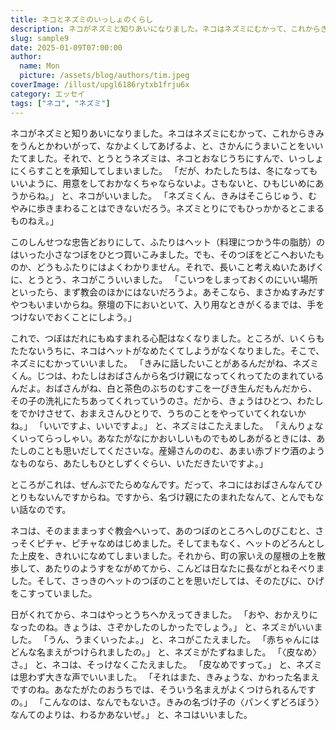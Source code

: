 ```yaml
---
title: ネコとネズミのいっしょのくらし
description: ネコがネズミと知りあいになりました。ネコはネズミにむかって、これからきみをうんとかわいがって、なかよくしてあげるよ、と、さかんにうまいことをいいたてました。
slug: sample9
date: 2025-01-09T07:00:00
author:
  name: Mon
  picture: /assets/blog/authors/tim.jpeg
coverImage: /illust/upgl6186rytxb1frju6x
category: エッセイ
tags: ["ネコ", "ネズミ"]
---
```


ネコがネズミと知りあいになりました。ネコはネズミにむかって、これからきみをうんとかわいがって、なかよくしてあげるよ、と、さかんにうまいことをいいたてました。それで、とうとうネズミは、ネコとおなじうちにすんで、いっしょにくらすことを承知してしまいました。
「だが、わたしたちは、冬になってもいいように、用意をしておかなくちゃならないよ。さもないと、ひもじいめにあうからね。」
と、ネコがいいました。
「ネズミくん、きみはそこらじゅう、むやみに歩きまわることはできないだろう。ネズミとりにでもひっかかるとこまるものねえ。」

このしんせつな忠告どおりにして、ふたりはヘット（料理につかう牛の脂肪）のはいった小さなつぼをひとつ買いこみました。でも、そのつぼをどこへおいたものか、どうもふたりにはよくわかりません。それで、長いこと考えぬいたあげくに、とうとう、ネコがこういいました。
「こいつをしまっておくのにいい場所といったら、まず教会のほかにはないだろうよ。あそこなら、まさかぬすみだすやつもいまいからね。祭壇の下においといて、入り用なときがくるまでは、手をつけないでおくことにしよう。」

これで、つぼはだれにもぬすまれる心配はなくなりました。ところが、いくらもたたないうちに、ネコはヘットがなめたくてしようがなくなりました。そこで、ネズミにむかっていいました。
「きみに話したいことがあるんだがね、ネズミくん。じつは、わたしはおばさんから名づけ親になってくれってたのまれているんだよ。おばさんがね、白と茶色のぶちのむすこを一ぴき生んだもんだから、その子の洗礼にたちあってくれっていうのさ。だから、きょうはひとつ、わたしをでかけさせて、おまえさんひとりで、うちのことをやっていてくれないかね。」
「いいですよ、いいですよ。」
と、ネズミはこたえました。
「えんりょなくいってらっしゃい。あなたがなにかおいしいものでもめしあがるときには、あたしのことも思いだしてくださいな。産婦さんののむ、あまい赤ブドウ酒のようなものなら、あたしもひとしずくぐらい、いただきたいですよ。」

ところがこれは、ぜんぶでたらめなんです。だって、ネコにはおばさんなんてひとりもないんですからね。ですから、名づけ親にたのまれたなんて、とんでもない話なのです。

ネコは、そのまままっすぐ教会へいって、あのつぼのところへしのびこむと、さっそくピチャ、ピチャなめはじめました。そしてまもなく、ヘットのどろんとした上皮を、きれいになめてしまいました。それから、町の家いえの屋根の上を散歩して、あたりのようすをながめてから、こんどは日なたに長ながとねそべりました。そして、さっきのヘットのつぼのことを思いだしては、そのたびに、ひげをこすっていました。

日がくれてから、ネコはやっとうちへかえってきました。
「おや、おかえりになったのね。きょうは、さぞかしたのしかったでしょう。」
と、ネズミがいいました。
「うん、うまくいったよ。」
と、ネコがこたえました。
「赤ちゃんにはどんな名まえがつけられましたの。」
と、ネズミがたずねました。
「〈皮なめ〉さ。」
と、ネコは、そっけなくこたえました。
「皮なめですって。」
と、ネズミは思わず大きな声でいいました。
「それはまた、きみょうな、かわった名まえですのね。あなたがたのおうちでは、そういう名まえがよくつけられるんですの。」
「こんなのは、なんでもないさ。きみの名づけ子の〈パンくずどろぼう〉なんてのよりは、わるかあないぜ。」
と、ネコはいいました。
